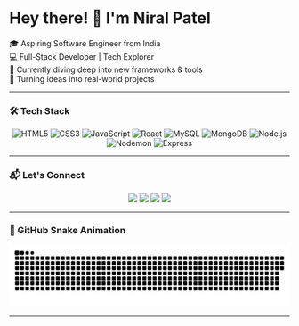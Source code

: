 <h1 >Hey there! 👋 I'm Niral Patel</h1>

<p >
  🎓 Aspiring Software Engineer from India <br>
  💻 Full-Stack Developer | Tech Explorer <br>
  🌱 Currently diving deep into new frameworks & tools <br>
  🚀 Turning ideas into real-world projects
</p>

---

### 🛠️ Tech Stack

<p align="center">
  <img src="https://cdn.jsdelivr.net/gh/devicons/devicon/icons/html5/html5-original.svg" height="40" alt="HTML5"/>
  <img src="https://cdn.jsdelivr.net/gh/devicons/devicon/icons/css3/css3-original.svg" height="40" alt="CSS3"/>
  <img src="https://cdn.jsdelivr.net/gh/devicons/devicon/icons/javascript/javascript-original.svg" height="40" alt="JavaScript"/>
  <img src="https://cdn.jsdelivr.net/gh/devicons/devicon/icons/react/react-original.svg" height="40" alt="React"/>
  <img src="https://cdn.jsdelivr.net/gh/devicons/devicon/icons/mysql/mysql-original.svg" height="40" alt="MySQL"/>
  <img src="https://cdn.jsdelivr.net/gh/devicons/devicon/icons/mongodb/mongodb-original.svg" height="40" alt="MongoDB"/>
  <img src="https://cdn.jsdelivr.net/gh/devicons/devicon/icons/nodejs/nodejs-original.svg" height="40" alt="Node.js"/>
  <img src="https://cdn.jsdelivr.net/gh/devicons/devicon/icons/npm/npm-original-wordmark.svg" height="40" alt="Nodemon"/>
  <img src="https://cdn.jsdelivr.net/gh/devicons/devicon/icons/express/express-original.svg" height="40" alt="Express"/>

</p>

---

### 📬 Let's Connect

<p align="center">
  <a href="https://linkedin.com/in/your-link"><img src="https://img.shields.io/badge/-LinkedIn-0A66C2?style=for-the-badge&logo=linkedin&logoColor=white"/></a>
  <a href="mailto:your-email@gmail.com"><img src="https://img.shields.io/badge/-Email-D14836?style=for-the-badge&logo=gmail&logoColor=white"/></a>
  <a href="https://instagram.com/your-username"><img src="https://img.shields.io/badge/-Instagram-E4405F?style=for-the-badge&logo=instagram&logoColor=white"/></a>
  <a href="https://youtube.com/your-channel"><img src="https://img.shields.io/badge/-YouTube-FF0000?style=for-the-badge&logo=youtube&logoColor=white"/></a>
</p>

---

### 🐍 GitHub Snake Animation

<p align="center">
  <picture>
    <source media="(prefers-color-scheme: dark)" srcset="https://raw.githubusercontent.com/NiralPatel-15/NiralPatel-15/output/github-snake-dark.svg" />
    <source media="(prefers-color-scheme: light)" srcset="https://raw.githubusercontent.com/NiralPatel-15/NiralPatel-15/output/github-snake.svg" />
    <img alt="GitHub Snake" src="https://raw.githubusercontent.com/NiralPatel-15/NiralPatel-15/output/github-snake.svg" />
  </picture>
</p>

---

<!-- Feel free to personalize this more with your current projects, achievements, or blog links! -->
